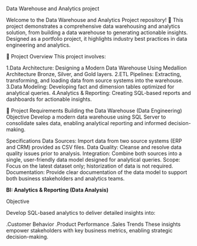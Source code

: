 Data Warehouse and Analytics project


Welcome to the Data Warehouse and Analytics Project repository! 🚀
This project demonstrates a comprehensive data warehousing and analytics solution, from building a data warehouse to generating actionable insights. Designed as a portfolio project, it highlights industry best practices in data engineering and analytics.


📖 Project Overview
This project involves:

1.Data Architecture: Designing a Modern Data Warehouse Using Medallion Architecture Bronze, Silver, and Gold layers.
2.ETL Pipelines: Extracting, transforming, and loading data from source systems into the warehouse.
3.Data Modeling: Developing fact and dimension tables optimized for analytical queries.
4.Analytics & Reporting: Creating SQL-based reports and dashboards for actionable insights.


🚀 Project Requirements
Building the Data Warehouse (Data Engineering)
Objective
Develop a modern data warehouse using SQL Server to consolidate sales data, enabling analytical reporting and informed decision-making.

Specifications
Data Sources: Import data from two source systems (ERP and CRM) provided as CSV files.
Data Quality: Cleanse and resolve data quality issues prior to analysis.
Integration: Combine both sources into a single, user-friendly data model designed for analytical queries.
Scope: Focus on the latest dataset only; historization of data is not required.
Documentation: Provide clear documentation of the data model to support both business stakeholders and analytics teams.


**BI: Analytics & Reporting (Data Analysis)**

Objective

Develop SQL-based analytics to deliver detailed insights into:

.Customer Behavior
.Product Performance
.Sales Trends
These insights empower stakeholders with key business metrics, enabling strategic decision-making.

